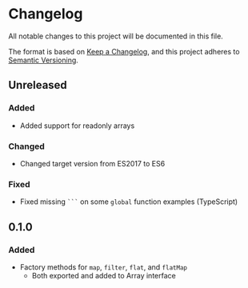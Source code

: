 # Changelog

All notable changes to this project will be documented in this file.

The format is based on [Keep a Changelog](https://keepachangelog.com/en/1.0.0/),
and this project adheres to [Semantic Versioning](https://semver.org/spec/v2.0.0.html).

## Unreleased

### Added

- Added support for readonly arrays

### Changed

- Changed target version from ES2017 to ES6

### Fixed

- Fixed missing ` ``` ` on some `global` function examples (TypeScript)

## 0.1.0

### Added

- Factory methods for `map`, `filter`, `flat`, and `flatMap`
  - Both exported and added to Array interface
